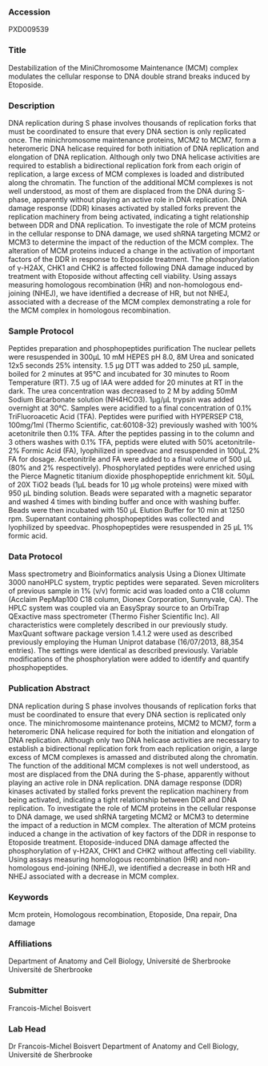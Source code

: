 ### Accession
PXD009539

### Title
Destabilization of the MiniChromosome Maintenance (MCM) complex modulates the cellular response to DNA double strand breaks induced by Etoposide.

### Description
DNA replication during S phase involves thousands of replication forks that must be coordinated to ensure that every DNA section is only replicated once. The minichromosome maintenance proteins, MCM2 to MCM7, form a heteromeric DNA helicase required for both initiation of DNA replication and elongation of DNA replication. Although only two DNA helicase activities are required to establish a bidirectional replication fork from each origin of replication, a large excess of MCM complexes is loaded and distributed along the chromatin. The function of the additional MCM complexes is not well understood, as most of them are displaced from the DNA during S-phase, apparently without playing an active role in DNA replication. DNA damage response (DDR) kinases activated by stalled forks prevent the replication machinery from being activated, indicating a tight relationship between DDR and DNA replication. To investigate the role of MCM proteins in the cellular response to DNA damage, we used shRNA targeting MCM2 or MCM3 to determine the impact of the reduction of the MCM complex. The alteration of MCM proteins induced a change in the activation of important factors of the DDR in response to Etoposide treatment. The phosphorylation of γ-H2AX, CHK1 and CHK2 is affected following DNA damage induced by treatment with Etoposide without affecting cell viability. Using assays measuring homologous recombination (HR) and non-homologous end-joining (NHEJ), we have identified a decrease of HR, but not NHEJ, associated with a decrease of the MCM complex demonstrating a role for the MCM complex in homologous recombination.

### Sample Protocol
Peptides preparation and phosphopeptides purification The nuclear pellets were resuspended in 300µL 10 mM HEPES pH 8.0, 8M Urea and sonicated 12x5 seconds 25% intensity. 1.5 µg DTT was added to 250 µL sample, boiled for 2 minutes at 95°C and incubated for 30 minutes to Room Temperature (RT). 7.5 ug of IAA were added for 20 minutes at RT in the dark. The urea concentration was decreased to 2 M by adding 50mM Sodium Bicarbonate solution (NH4HCO3). 1µg/µL trypsin was added overnight at 30°C. Samples were acidified to a final concentration of 0.1% TriFluoroacetic Acid (TFA). Peptides were purified with HYPERSEP C18, 100mg/1ml (Thermo Scientific, cat:60108-32) previously washed with 100% acetonitrile then 0.1% TFA. After the peptides passing in to the column and 3 others washes with 0.1% TFA, peptids were eluted with 50% acetonitrile-2% Formic Acid (FA), lyophilized in speedvac and resuspended in 100µL 2% FA for dosage. Acetonitrile and FA were added to a final volume of 500 µL (80% and 2% respectively).  Phosphorylated peptides were enriched using the Pierce Magnetic titanium dioxide phosphopeptide enrichment kit. 50µL of 20X TiO2 beads (1µL beads for 10 µg whole proteins) were mixed with 950 µL binding solution. Beads were separated with a magnetic separator and washed 4 times with binding buffer and once with washing buffer. Beads were then incubated with 150 µL Elution Buffer for 10 min at 1250 rpm. Supernatant containing phosphopeptides was collected and lyophilized by speedvac. Phosphopeptides were resuspended in 25 µL 1% formic acid.

### Data Protocol
Mass spectrometry and Bioinformatics analysis Using a Dionex Ultimate 3000 nanoHPLC system, tryptic peptides were separated. Seven microliters of previous sample in 1% (v/v) formic acid was loaded onto a C18 column (Acclaim PepMap100 C18 column, Dionex Corporation, Sunnyvale, CA). The HPLC system was coupled via an EasySpray source to an OrbiTrap QExactive mass spectrometer (Thermo Fisher Scientific Inc). All characteristics were completely described in our previously study. MaxQuant software package version 1.4.1.2 were used as described previously employing the Human Uniprot database (16/07/2013, 88,354 entries). The settings were identical as described previously. Variable modifications of the phosphorylation were added to identify and quantify phosphopeptides.

### Publication Abstract
DNA replication during S phase involves thousands of replication forks that must be coordinated to ensure that every DNA section is replicated only once. The minichromosome maintenance proteins, MCM2 to MCM7, form a heteromeric DNA helicase required for both the initiation and elongation of DNA replication. Although only two DNA helicase activities are necessary to establish a bidirectional replication fork from each replication origin, a large excess of MCM complexes is amassed and distributed along the chromatin. The function of the additional MCM complexes is not well understood, as most are displaced from the DNA during the S-phase, apparently without playing an active role in DNA replication. DNA damage response (DDR) kinases activated by stalled forks prevent the replication machinery from being activated, indicating a tight relationship between DDR and DNA replication. To investigate the role of MCM proteins in the cellular response to DNA damage, we used shRNA targeting MCM2 or MCM3 to determine the impact of a reduction in MCM complex. The alteration of MCM proteins induced a change in the activation of key factors of the DDR in response to Etoposide treatment. Etoposide-induced DNA damage affected the phosphorylation of &#x3b3;-H2AX, CHK1 and CHK2 without affecting cell viability. Using assays measuring homologous recombination (HR) and non-homologous end-joining (NHEJ), we identified a decrease in both HR and NHEJ associated with a decrease in MCM complex.

### Keywords
Mcm protein, Homologous recombination, Etoposide, Dna repair, Dna damage

### Affiliations
Department of Anatomy and Cell Biology, Université de Sherbrooke
Université de Sherbrooke

### Submitter
Francois-Michel Boisvert

### Lab Head
Dr Francois-Michel Boisvert
Department of Anatomy and Cell Biology, Université de Sherbrooke


